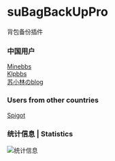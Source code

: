 # suBagBackUpPro
背包备份插件
### 中国用户
[Minebbs](https://www.minebbs.com/resources/subagbackup-mod.7293/) <br>
[Klpbbs](https://klpbbs.com/thread-128752-1-1.html) <br>
[苏小林のblog](www.suxiaolin.top) 
### Users from other countries
[Spigot](https://www.spigotmc.org/resources/subagbackup%E2%80%94%E2%80%94%E2%AD%90automatically-backs-up-the-players-backpack%E2%AD%90.113817/)

### 统计信息 | Statistics
![统计信息](https://bstats.org/signatures/bukkit/suBagBackUp.svg)

